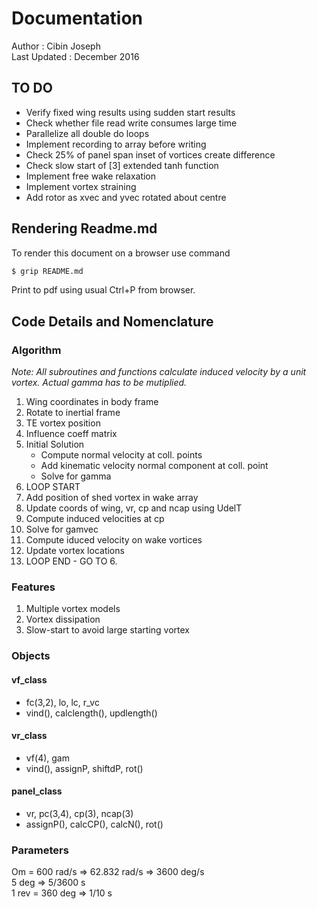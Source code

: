 # Documentation
Author : Cibin Joseph  
Last Updated : December 2016 

## TO DO
- Verify fixed wing results using sudden start results
- Check whether file read write consumes large time 
- Parallelize all double do loops
- Implement recording to array before writing
- Check 25% of panel span inset of vortices create difference
- Check slow start of [3] extended tanh function
- Implement free wake relaxation
- Implement vortex straining
- Add rotor as xvec and yvec rotated about centre

## Rendering Readme.md
To render this document on a browser use command 
```sh
$ grip README.md
```
Print to pdf using usual Ctrl+P from browser.

## Code Details and Nomenclature
### Algorithm
*Note: All subroutines and functions calculate induced velocity by a unit vortex. Actual gamma has to be mutiplied.*
1. Wing coordinates in body frame
2. Rotate to inertial frame
3. TE vortex position
4. Influence coeff matrix
5. Initial Solution
   * Compute normal velocity at coll. points
   * Add kinematic velocity normal component at coll. point
   * Solve for gamma
6. LOOP START
7. Add position of shed vortex in wake array
8. Update coords of wing, vr, cp and ncap using UdelT
9. Compute induced velocities at cp
10. Solve for gamvec
11. Compute iduced velocity on wake vortices
12. Update vortex locations
13. LOOP END - GO TO 6.

### Features
1. Multiple vortex models 
2. Vortex dissipation
3. Slow-start to avoid large starting vortex

### Objects
#### vf_class  
- fc(3,2), lo, lc, r_vc
- vind(), calclength(), updlength()

#### vr_class
- vf(4), gam
- vind(), assignP, shiftdP, rot()

#### panel_class
- vr, pc(3,4), cp(3), ncap(3)
- assignP(), calcCP(), calcN(), rot()

### Parameters
Om = 600 rad/s => 62.832 rad/s => 3600 deg/s  
5 deg => 5/3600 s  
1 rev = 360 deg => 1/10 s  

